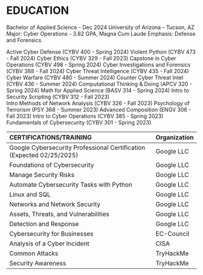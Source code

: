 # EDUCATION
Bachelor of Applied Science - Dec 2024
University of Arizona - Tucson, AZ 
Major: Cyber Operations - 3.82 GPA, Magna Cum Laude
Emphasis: Defense and Forensics

Active Cyber Defense (CYBV 400 - Spring 2024) 
Violent Python	(CYBV 473 - Fall 2024) 
Cyber Ethics (CYBV 329 - Fall 2023) 
Capstone in Cyber Operations (CYBV 498 - Spring 2024) 
Cyber Investigations and Forensics (CYBV 388 - Fall 2024) 
Cyber Threat Intelligence (CYBV 435 - Fall 2024) 
Cyber Warfare (CYBV 480 - Summer 2024) 
Counter Cyber Threat Intel (CYBV 436 - Summer 2024) 
Computational Thinking & Doing (APCV 320 - Spring 2024) 
Math for Applied Science (BASV 314 - Spring 2024) 
Intro to Security Scripting (CYBV 312 - Fall 2023)	 
Intro Methods of Network Analysis (CYBV 326 - Fall 2023) 
Psychology of Terrorism (PSY 368 - Summer 2023)
Advanced Composition (ENGV 306 - Fall 2023)
Intro to Cyber Operations (CYBV 385 - Spring 2023)
Fundamentals of Cybersecurity (CYBV 301 - Spring 2023)

 
| CERTIFICATIONS/TRAINING                             | Organization |
|:----------------------------------------------------|--------------|
| Google Cybersecurity Professional Certification (Expected 02/25/2025) | Google LLC   |
| Foundations of Cybersecurity                         | Google LLC   |
| Manage Security Risks                                | Google LLC   |
| Automate Cybersecurity Tasks with Python             | Google LLC   |
| Linux and SQL                                        | Google LLC   |
| Networks and Network Security                        | Google LLC   |
| Assets, Threats, and Vulnerabilities                 | Google LLC   |
| Detection and Response                               | Google LLC   |
| Cybersecurity for Businesses                         | EC-Council   |
| Analysis of a Cyber Incident                         | CISA         |
| Common Attacks                                       | TryHackMe    |
| Security Awareness                                   | TryHackMe    |
